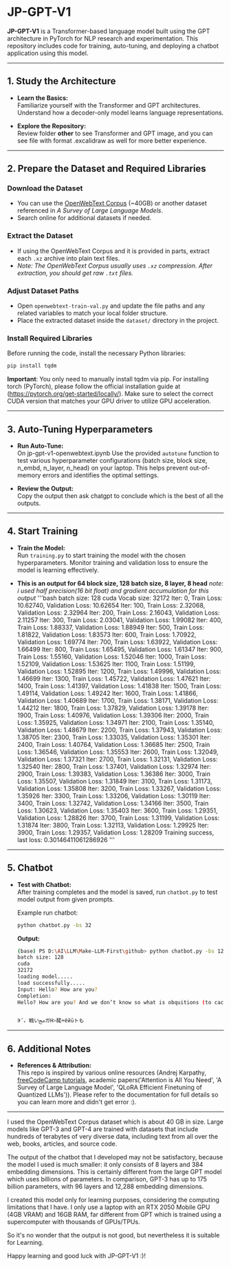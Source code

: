 # JP-GPT-V1

**JP-GPT-V1** is a Transformer-based language model built using the GPT architecture in PyTorch for NLP research and experimentation. This repository includes code for training, auto-tuning, and deploying a chatbot application using this model.

---

## 1. Study the Architecture

- **Learn the Basics:**  
  Familiarize yourself with the Transformer and GPT architectures. Understand how a decoder-only model learns language representations.

- **Explore the Repository:**  
  Review folder **other** to see Transformer and GPT image, and you can see file with format .excalidraw as well for more better experience.

---

## 2. Prepare the Dataset and Required Libraries

### Download the Dataset
- You can use the [OpenWebText Corpus](https://huggingface.co/datasets/Skylion007/openwebtext) (~40GB) or another dataset referenced in _A Survey of Large Language Models_.  
- Search online for additional datasets if needed.

### Extract the Dataset
- If using the OpenWebText Corpus and it is provided in parts, extract each `.xz` archive into plain text files.
- *Note: The OpenWebText Corpus usually uses `.xz` compression. After extraction, you should get raw `.txt` files.*

### Adjust Dataset Paths
- Open `openwebtext-train-val.py` and update the file paths and any related variables to match your local folder structure.
- Place the extracted dataset inside the `dataset/` directory in the project.

### Install Required Libraries
Before running the code, install the necessary Python libraries:

```bash
pip install tqdm
```

**Important**:
You only need to manually install tqdm via pip.
For installing torch (PyTorch), please follow the official installation guide at (https://pytorch.org/get-started/locally/).
Make sure to select the correct CUDA version that matches your GPU driver to utilize GPU acceleration.

---

## 3. Auto-Tuning Hyperparameters

- **Run Auto-Tune:**  
  On jp-gpt-v1-openwebtext.ipynb Use the provided `autotune` function to test various hyperparameter configurations (batch size, block size, n_embd, n_layer, n_head) on your laptop. This helps prevent out-of-memory errors and identifies the optimal settings.

- **Review the Output:**  
  Copy the output then ask chatgpt to conclude which is the best of all the outputs.

---

## 4. Start Training

- **Train the Model:**  
  Run `training.py` to start training the model with the chosen hyperparameters. Monitor training and validation loss to ensure the model is learning effectively.

- **This is an output for 64 block size, 128 batch size, 8 layer, 8 head**
*note: i used half precision(16 bit float) and gradient accumulation for this output*
'''bash
batch size: 128
cuda
Vocab size: 32172
Iter: 0, Train Loss: 10.62740, Validation Loss: 10.62654
Iter: 100, Train Loss: 2.32068, Validation Loss: 2.32964
Iter: 200, Train Loss: 2.16043, Validation Loss: 2.11257
Iter: 300, Train Loss: 2.03041, Validation Loss: 1.99082
Iter: 400, Train Loss: 1.88337, Validation Loss: 1.88949
Iter: 500, Train Loss: 1.81822, Validation Loss: 1.83573
Iter: 600, Train Loss: 1.70922, Validation Loss: 1.69774
Iter: 700, Train Loss: 1.63922, Validation Loss: 1.66499
Iter: 800, Train Loss: 1.65495, Validation Loss: 1.61347
Iter: 900, Train Loss: 1.55160, Validation Loss: 1.52046
Iter: 1000, Train Loss: 1.52109, Validation Loss: 1.53625
Iter: 1100, Train Loss: 1.51199, Validation Loss: 1.52895
Iter: 1200, Train Loss: 1.49996, Validation Loss: 1.46699
Iter: 1300, Train Loss: 1.45722, Validation Loss: 1.47621
Iter: 1400, Train Loss: 1.41397, Validation Loss: 1.41838
Iter: 1500, Train Loss: 1.49114, Validation Loss: 1.49242
Iter: 1600, Train Loss: 1.41866, Validation Loss: 1.40689
Iter: 1700, Train Loss: 1.38171, Validation Loss: 1.44212
Iter: 1800, Train Loss: 1.37829, Validation Loss: 1.39178
Iter: 1900, Train Loss: 1.40976, Validation Loss: 1.39306
Iter: 2000, Train Loss: 1.35925, Validation Loss: 1.34971
Iter: 2100, Train Loss: 1.35140, Validation Loss: 1.48679
Iter: 2200, Train Loss: 1.37943, Validation Loss: 1.38705
Iter: 2300, Train Loss: 1.33035, Validation Loss: 1.35301
Iter: 2400, Train Loss: 1.40764, Validation Loss: 1.36685
Iter: 2500, Train Loss: 1.36546, Validation Loss: 1.35553
Iter: 2600, Train Loss: 1.32049, Validation Loss: 1.37321
Iter: 2700, Train Loss: 1.32131, Validation Loss: 1.32540
Iter: 2800, Train Loss: 1.37401, Validation Loss: 1.32974
Iter: 2900, Train Loss: 1.39383, Validation Loss: 1.36386
Iter: 3000, Train Loss: 1.35507, Validation Loss: 1.31849
Iter: 3100, Train Loss: 1.31173, Validation Loss: 1.35808
Iter: 3200, Train Loss: 1.33267, Validation Loss: 1.35926
Iter: 3300, Train Loss: 1.33206, Validation Loss: 1.30119
Iter: 3400, Train Loss: 1.32742, Validation Loss: 1.34166
Iter: 3500, Train Loss: 1.30623, Validation Loss: 1.35403
Iter: 3600, Train Loss: 1.29351, Validation Loss: 1.28826
Iter: 3700, Train Loss: 1.31199, Validation Loss: 1.31874
Iter: 3800, Train Loss: 1.32113, Validation Loss: 1.29925
Iter: 3900, Train Loss: 1.29357, Validation Loss: 1.28209
Training success, last loss: 0.30146411061286926
'''

---

## 5. Chatbot

- **Test with Chatbot:**  
  After training completes and the model is saved, run `chatbot.py` to test model output from given prompts.

  Example run chatbot:
  ```bash
  python chatbot.py -bs 32
  ```

  **Output:**
  ```bash
  (base) PS D:\AI\LLM\Make-LLM-First\github> python chatbot.py -bs 128
  batch size: 128
  cuda
  32172
  loading model.....
  load successfully.....
  Input: Hello? How are you?
  Completion:
  Hello? How are you? And we don’t know so what is obquitions (to cace), writing  power ..4.5 util. (notation 構 @IM) + x а ; = ._+eemл]... a M.3++p;++ %


  ꀖ¯。戦いﱅガН>䤀+ёйūトも
  ```
---

## 6. Additional Notes

- **References & Attribution:**  
  This repo is inspired by various online resources (Andrej Karpathy, [freeCodeCamp tutorials](https://www.youtube.com/watch?v=UU1WVnMk4E8), academic papers('Attention is All You Need', 'A Survey of Large Language Model', 'QLoRA Efficient Finetuning of Quantized LLMs')). Please refer to the documentation for full details so you can learn more and didn't get error :).

---

I used the OpenWebText Corpus dataset which is about 40 GB in size.
Large models like GPT-3 and GPT-4 are trained with datasets that include hundreds of terabytes of very diverse data, including text from all over the web, books, articles, and source code.

The output of the chatbot that I developed may not be satisfactory, because the model I used is much smaller: it only consists of 8 layers and 384 embedding dimensions. This is certainly different from the large GPT model which uses billions of parameters.
In comparison, GPT-3 has up to 175 billion parameters, with 96 layers and 12,288 embedding dimensions.

I created this model only for learning purposes, considering the computing limitations that I have. I only use a laptop with an RTX 2050 Mobile GPU (4GB VRAM) and 16GB RAM, far different from GPT which is trained using a supercomputer with thousands of GPUs/TPUs.

So it's no wonder that the output is not good, but nevertheless it is suitable for Learning.

Happy learning and good luck with JP-GPT-V1 :)!
